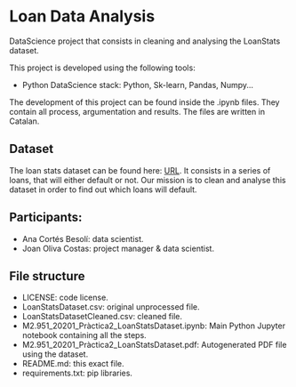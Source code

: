 # Loan Data Analysis
DataScience project that consists in cleaning and analysing the LoanStats dataset. 

This project is developed using the following tools:

* Python DataScience stack: Python, Sk-learn, Pandas, Numpy...

The development of this project can be found inside the .ipynb files. They contain all process, argumentation and results. The files are written in Catalan.

## Dataset
The loan stats dataset can be found here: [URL](https://bigml.com/user/bigml/gallery/dataset/4f8b5eae155268783e00000d?reload). It consists in a series of loans, that will either default or not. Our mission is to clean and analyse this dataset in order to find out which loans will default.

## Participants:

* Ana Cortés Besolí: data scientist.
* Joan Oliva Costas: project manager & data scientist.

## File structure
* LICENSE: code license.
* LoanStatsDataset.csv: original unprocessed file.
* LoanStatsDatasetCleaned.csv: cleaned file.
* M2.951_20201_Pràctica2_LoanStatsDataset.ipynb: Main Python Jupyter notebook containing all the steps.
* M2.951_20201_Pràctica2_LoanStatsDataset.pdf: Autogenerated PDF file using the dataset.
* README.md: this exact file.
* requirements.txt: pip libraries.


